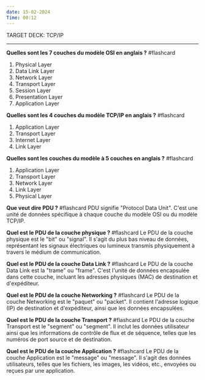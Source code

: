 ```yaml
---
date: 15-02-2024
Time: 00:12
---
```

TARGET DECK: TCP/IP

****

**Quelles sont les 7 couches du modèle OSI en anglais ?** #flashcard
1. Physical Layer
2. Data Link Layer
3. Network Layer
4. Transport Layer
5. Session Layer
6. Presentation Layer
7. Application Layer
<!--ID: 1708122028823-->

**Quelles sont les 4 couches du modèle TCP/IP en anglais ?** #flashcard
1. Application Layer
2. Transport Layer
3. Internet Layer
4. Link Layer
<!--ID: 1708122886157-->


**Quelles sont les couches du modèle à 5 couches en anglais ?** #flashcard
1. Application Layer
2. Transport Layer
3. Network Layer
4. Link Layer
5. Physical Layer
<!--ID: 1708122886201-->

**Que veut dire PDU ?** #flashcard
PDU signifie "Protocol Data Unit". C'est une unité de données spécifique à chaque couche du modèle OSI ou du modèle TCP/IP.
<!--ID: 1708123108964-->


**Quel est le PDU de la couche physique ?** #flashcard
Le PDU de la couche physique est le "bit" ou "signal". Il s'agit du plus bas niveau de données, représentant les signaux électriques ou lumineux transmis physiquement à travers le médium de communication.
<!--ID: 1708123109008-->


**Quel est le PDU de la couche Data Link ?** #flashcard
Le PDU de la couche Data Link est la "trame" ou "frame". C'est l'unité de données encapsulée dans cette couche, incluant les adresses physiques (MAC) de destination et d'expéditeur.
<!--ID: 1708123109014-->


**Quel est le PDU de la couche Networking ?** #flashcard
Le PDU de la couche Networking est le "paquet" ou "packet". Il contient l'adresse logique (IP) de destination et d'expéditeur, ainsi que les données encapsulées.
<!--ID: 1708123109020-->


**Quel est le PDU de la couche Transport ?** #flashcard
Le PDU de la couche Transport est le "segment" ou "segment". Il inclut les données utilisateur ainsi que les informations de contrôle de flux et de séquence, telles que les numéros de port source et de destination.
<!--ID: 1708123115679-->


**Quel est le PDU de la couche Application ?** #flashcard
Le PDU de la couche Application est le "message" ou "message". Il s'agit des données utilisateurs, telles que les fichiers, les images, les vidéos, etc., envoyées ou reçues par une application.
<!--ID: 1708123115726-->
